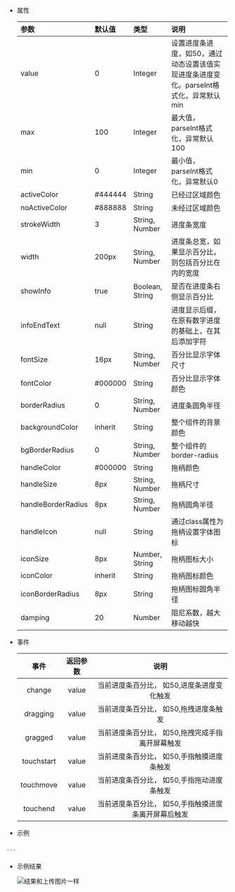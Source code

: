 + 属性

    |参数|默认值|类型|说明|
    |:---|:---|:---|:---|
    |value|0|Integer|设置进度条进度，如50，通过动态设置该值实现进度条进度变化。parseInt格式化，异常默认min|
    |max|100|Integer|最大值，parseInt格式化，异常默认100|
    |min|0|Integer|最小值，parseInt格式化，异常默认0|
    |activeColor|#444444|String|已经过区域颜色|
    |noActiveColor|#888888|String|未经过区域颜色|
    |strokeWidth|3|String, Number|进度条宽度|
    |width|200px|String, Number|进度条总宽，如果显示百分比，则包括百分比在内的宽度|
    |showInfo|true|Boolean, String|是否在进度条右侧显示百分比|
    |infoEndText|null|String|进度显示后缀，在原有数字进度的基础上，在其后添加字符|
    |fontSize|16px|String, Number|百分比显示字体尺寸|
    |fontColor|#000000|String|百分比显示字体颜色|
    |borderRadius|0|String, Number|进度条圆角半径|
    |backgroundColor|inherit|String|整个组件的背景颜色|
    |bgBorderRadius|0|String, Number|整个组件的border-radius|
    |handleColor|#000000|String|拖柄颜色|
    |handleSize|8px|String, Number|拖柄尺寸|
    |handleBorderRadius|8px|String, Number|拖柄圆角半径|
    |handleIcon|null|String|通过class属性为拖柄设置字体图标|
    |iconSize|8px|Number, String|拖柄图标大小|
    |iconColor|inherit|String|拖柄图标颜色|
    |iconBorderRadius|8px|String|拖柄图标圆角半径|
    |damping|20|Number|阻尼系数，越大移动越快|
    
        
        
+ 事件

    |事件|返回参数|说明|
    |:---:|:---:|:---:|
    |change|value|当前进度条百分比， 如50,进度条进度变化触发|
    |dragging|value|当前进度条百分比， 如50,拖拽进度条触发|
    |gragged|value|当前进度条百分比， 如50,拖拽完成手指离开屏幕触发|
    |touchstart|value|当前进度条百分比， 如50,手指触摸进度条触发|
    |touchmove|value|当前进度条百分比， 如50,手指拖动进度条触发|
    |touchend|value|当前进度条百分比， 如50,手指触摸进度条离开屏幕后触发|


+ 示例
     ```
<template>
    <view>
        <view class="show">
            <cu-progress class="progress"></cu-progress>
            <cu-progress class="progress" showInfo='true'></cu-progress>
            <cu-progress class="progress" showInfo='true' infoEndText="%"></cu-progress>
            <cu-progress class="progress" showInfo='true' value="100" infoEndText="¥"></cu-progress>
            <cu-progress class="progress" showInfo='true' value="100" max="0" min="100" infoEndText="美元"></cu-progress>
            <cu-progress class="progress" showInfo='true' value="-20" max="120" min="-20"></cu-progress>
            <cu-progress class="progress" showInfo='true' max="2000000000" value="1000000000" iconBorderRadius="20px" handleSize="20px" handleBorderRadius="20px" width="90vw"></cu-progress>
            <cu-progress class="progress" value="50" fontSize="16px" handleSize="16px" fontColor="orange" handleColor="green" activeColor="blue" noActiveColor="yellow"></cu-progress>
            <cu-progress class="progress" value="50" fontSize="16px" handleBorderRadius="0" handleSize="16px" fontColor="orange" handleColor="green" activeColor="blue" noActiveColor="yellow"></cu-progress>
        </view>
        <cu-progress class="progress" @change="change_" width="100vw" :value="v1" handleBorderRadius="20" handleColor="orange" handleSize="20" activeColor="red" noActiveColor="black"></cu-progress>
        <cu-progress class="progress" @touchstart="change_" width="100vw" showInfo="true"  value="0" strokeWidth="50"></cu-progress>
        <cu-progress class="progress" @touchend="change_" :value="0" width="100vw" handleSize="60" fontColor="yellow" handleBorderRadius="30" showInfo="true" strokeWidth="50" fontSize="60px"></cu-progress>
        <cu-progress class="progress" @touchcancel="change_" :value="100" width="100vw" handleSize="60" fontColor="yellow" handleBorderRadius="30" showInfo="true" strokeWidth="50" fontSize="60px"></cu-progress>
        <cu-progress class="progress" @touchcancel="change_" :value="v3" width="100vw" fontSize="30px" handleSize="60" handleBorderRadius="30" showInfo="true" strokeWidth="50"></cu-progress>
        <cu-progress class="progress" @dragging="change_" :value="v3" backgroundColor="gray" width="100vw" fontSize="30px" handleSize="60" handleBorderRadius="30" showInfo="true" strokeWidth="50"></cu-progress>
        <cu-progress class="progress" @dragged="change_" bgBorderRadius="60px" handleIcon="icon-xiajiantou2" iconSize="70px" backgroundColor="green" handleColor="orange" borderRadius="30" :value="v2" width="100vw" handleSize="60" handleBorderRadius="30" showInfo="true" strokeWidth="50" fontSize="60px"></cu-progress>
    </view>
</template>

<script>
    import cuProgress from '../../components/cu-progress/cu-progress.vue';
	export default {
        components: {
          cuProgress
          },
        data() {
            return {
                v1: 0,
                v2: 50,
                v3: 100,
            };
        },
        methods: {
            change_ (e){
                if (e){
                    console.log(e.value);
                }
            }
        }
	}
</script>

<style>
	.show{
		display: flex;
		flex-direction: column;
		margin: 0 30px;
	}
	.progress {
		margin: 4px 0;
	}
</style>

    ```

+ 示例结果

    ![结果和上传图片一样]('https://raw.githubusercontent.com/18212297551/cu-progress/master/cuProgress.jpg')